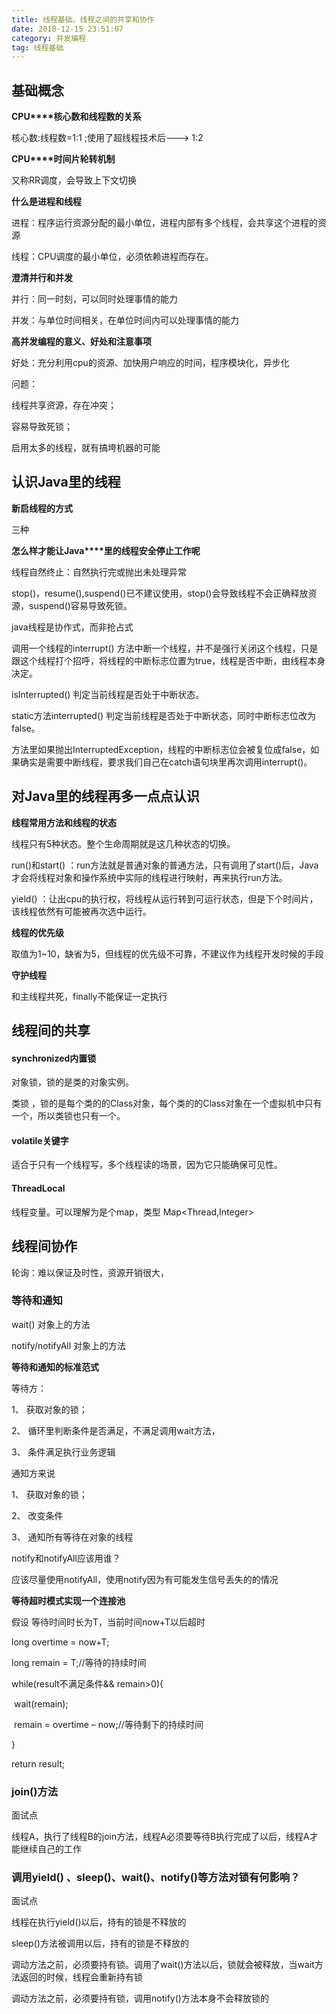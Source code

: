 ```yaml
---
title: 线程基础、线程之间的共享和协作
date: 2018-12-15 23:51:07
category: 并发编程
tag: 线程基础
--- 
```


## 基础概念

**CPU****核心数和线程数的关系**

核心数:线程数=1:1  ;使用了超线程技术后---> 1:2

 

**CPU****时间片轮转机制**

又称RR调度，会导致上下文切换

 

**什么是进程和线程**

进程：程序运行资源分配的最小单位，进程内部有多个线程，会共享这个进程的资源

线程：CPU调度的最小单位，必须依赖进程而存在。

 

**澄清并行和并发**

并行：同一时刻，可以同时处理事情的能力

并发：与单位时间相关，在单位时间内可以处理事情的能力

 

**高并发编程的意义、好处和注意事项**

好处：充分利用cpu的资源、加快用户响应的时间，程序模块化，异步化

问题：

线程共享资源，存在冲突；

容易导致死锁；

启用太多的线程，就有搞垮机器的可能

## 认识Java里的线程

**新启线程的方式**

三种

**怎么样才能让Java****里的线程安全停止工作呢**

线程自然终止：自然执行完或抛出未处理异常

stop()，resume(),suspend()已不建议使用，stop()会导致线程不会正确释放资源，suspend()容易导致死锁。

java线程是协作式，而非抢占式

调用一个线程的interrupt() 方法中断一个线程，并不是强行关闭这个线程，只是跟这个线程打个招呼，将线程的中断标志位置为true，线程是否中断，由线程本身决定。

isInterrupted() 判定当前线程是否处于中断状态。

static方法interrupted() 判定当前线程是否处于中断状态，同时中断标志位改为false。

方法里如果抛出InterruptedException，线程的中断标志位会被复位成false，如果确实是需要中断线程，要求我们自己在catch语句块里再次调用interrupt()。

## 对Java里的线程再多一点点认识

**线程常用方法和线程的状态**

线程只有5种状态。整个生命周期就是这几种状态的切换。

run()和start() ：run方法就是普通对象的普通方法，只有调用了start()后，Java才会将线程对象和操作系统中实际的线程进行映射，再来执行run方法。

yield() ：让出cpu的执行权，将线程从运行转到可运行状态，但是下个时间片，该线程依然有可能被再次选中运行。

**线程的优先级**

取值为1~10，缺省为5，但线程的优先级不可靠，不建议作为线程开发时候的手段

**守护线程**

和主线程共死，finally不能保证一定执行

## 线程间的共享

#### synchronized内置锁

对象锁，锁的是类的对象实例。

类锁 ，锁的是每个类的的Class对象，每个类的的Class对象在一个虚拟机中只有一个，所以类锁也只有一个。

#### volatile关键字

适合于只有一个线程写，多个线程读的场景，因为它只能确保可见性。

#### ThreadLocal

线程变量。可以理解为是个map，类型 Map<Thread,Integer>

## 线程间协作

轮询：难以保证及时性，资源开销很大，

### 等待和通知

wait()    对象上的方法

 

notify/notifyAll  对象上的方法

 

**等待和通知的标准范式**

等待方：

1、 获取对象的锁；

2、 循环里判断条件是否满足，不满足调用wait方法，

3、 条件满足执行业务逻辑

通知方来说

1、 获取对象的锁；

2、 改变条件

3、 通知所有等待在对象的线程

 

 

notify和notifyAll应该用谁？

应该尽量使用notifyAll，使用notify因为有可能发生信号丢失的的情况

**等待超时模式实现一个连接池**

假设  等待时间时长为T，当前时间now+T以后超时

 

long  overtime = now+T;

long remain = T;//等待的持续时间

while(result不满足条件&& remain>0){

​       wait(remain);

​       remain = overtime – now;//等待剩下的持续时间

}

return result;

### join()方法

面试点

线程A，执行了线程B的join方法，线程A必须要等待B执行完成了以后，线程A才能继续自己的工作

### 调用yield() 、sleep()、wait()、notify()等方法对锁有何影响？ 

面试点

线程在执行yield()以后，持有的锁是不释放的

sleep()方法被调用以后，持有的锁是不释放的

调动方法之前，必须要持有锁。调用了wait()方法以后，锁就会被释放，当wait方法返回的时候，线程会重新持有锁

调动方法之前，必须要持有锁，调用notify()方法本身不会释放锁的

 

